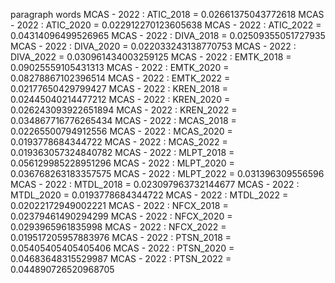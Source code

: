 paragraph
words
MCAS - 2022 : ATIC_2018 = 0.02661375043772618
MCAS - 2022 : ATIC_2020 = 0.022912270123605638
MCAS - 2022 : ATIC_2022 = 0.04314096499526965
MCAS - 2022 : DIVA_2018 = 0.02509355051727935
MCAS - 2022 : DIVA_2020 = 0.022033243138770753
MCAS - 2022 : DIVA_2022 = 0.030961434003259125
MCAS - 2022 : EMTK_2018 = 0.09025559105431313
MCAS - 2022 : EMTK_2020 = 0.08278867102396514
MCAS - 2022 : EMTK_2022 = 0.02177650429799427
MCAS - 2022 : KREN_2018 = 0.02445040214477212
MCAS - 2022 : KREN_2020 = 0.026243093922651894
MCAS - 2022 : KREN_2022 = 0.034867716776265434
MCAS - 2022 : MCAS_2018 = 0.02265500794912556
MCAS - 2022 : MCAS_2020 = 0.0193778684344722
MCAS - 2022 : MCAS_2022 = 0.019363057324840782
MCAS - 2022 : MLPT_2018 = 0.056129985228951296
MCAS - 2022 : MLPT_2020 = 0.036768263183357575
MCAS - 2022 : MLPT_2022 = 0.031396309556596
MCAS - 2022 : MTDL_2018 = 0.023097963732144677
MCAS - 2022 : MTDL_2020 = 0.0193778684344722
MCAS - 2022 : MTDL_2022 = 0.02022172949002221
MCAS - 2022 : NFCX_2018 = 0.02379461490294299
MCAS - 2022 : NFCX_2020 = 0.0293965961835998
MCAS - 2022 : NFCX_2022 = 0.019517205957883976
MCAS - 2022 : PTSN_2018 = 0.05405405405405406
MCAS - 2022 : PTSN_2020 = 0.04683648315529987
MCAS - 2022 : PTSN_2022 = 0.044890726520968705
